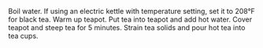 Boil water. If using an electric kettle with temperature setting, set it to 208°F for black tea. 
Warm up teapot. 
Put tea into teapot and add hot water.
Cover teapot and steep tea for 5 minutes. 
Strain tea solids and pour hot tea into tea cups.